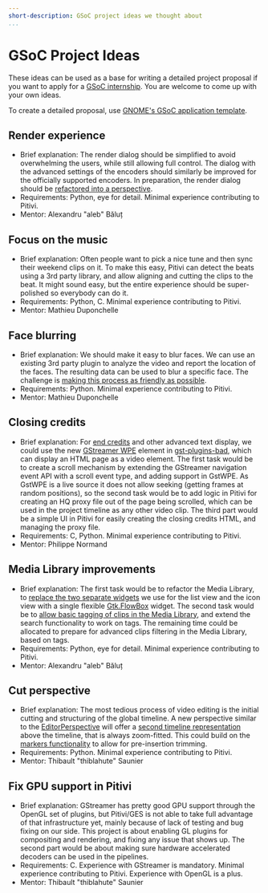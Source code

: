 ```yaml
---
short-description: GSoC project ideas we thought about
...
```


# GSoC Project Ideas

These ideas can be used as a base for writing a detailed project proposal if you want to apply for a [GSoC internship](Google_Summer_of_Code.md). You are welcome to come up with your own ideas.

To create a detailed proposal, use [GNOME's GSoC application template](https://wiki.gnome.org/Outreach/SummerOfCode/Students#Fill_out_the_Application).

## Render experience
 * Brief explanation: The render dialog should be simplified to avoid overwhelming the users, while still allowing full control. The dialog with the advanced settings of the encoders should similarly be improved for the officially supported encoders. In preparation, the render dialog should be [refactored into a perspective](https://gitlab.gnome.org/GNOME/pitivi/issues/2382).
 * Requirements: Python, eye for detail. Minimal experience contributing to Pitivi.
 * Mentor: Alexandru "aleb" Băluț

## Focus on the music
 * Brief explanation: Often people want to pick a nice tune and then sync their weekend clips on it. To make this easy, Pitivi can detect the beats using a 3rd party library, and allow aligning and cutting the clips to the beat. It might sound easy, but the entire experience should be super-polished so everybody can do it.
 * Requirements: Python, C. Minimal experience contributing to Pitivi.
 * Mentor: Mathieu Duponchelle

## Face blurring
 * Brief explanation: We should make it easy to blur faces. We can use an existing 3rd party plugin to analyze the video and report the location of the faces. The resulting data can be used to blur a specific face. The challenge is [making this process as friendly as possible](https://gitlab.gnome.org/GNOME/pitivi/issues/1942).
 * Requirements: Python. Minimal experience contributing to Pitivi.
 * Mentor: Mathieu Duponchelle

## Closing credits
* Brief explanation: For [end credits](https://en.wikipedia.org/wiki/Closing_credits) and other advanced text display, we could use the new [GStreamer WPE](https://www.youtube.com/watch?v=no7rvUk8GqM) element in [gst-plugins-bad](https://gitlab.freedesktop.org/gstreamer/gst-plugins-bad/tree/master/ext/wpe), which can display an HTML page as a video element. The first task would be to create a scroll mechanism by extending the GStreamer navigation event API with a scroll event type, and adding support in GstWPE. As GstWPE is a live source it does not allow seeking (getting frames at random positions), so the second task would be to add logic in Pitivi for creating an HQ proxy file out of the page being scrolled, which can be used in the project timeline as any other video clip. The third part would be a simple UI in Pitivi for easily creating the closing credits HTML, and managing the proxy file.
* Requirements: C, Python. Minimal experience contributing to Pitivi.
* Mentor: Philippe Normand

## Media Library improvements
 * Brief explanation: The first task would be to refactor the Media Library, to [replace the two separate widgets](https://gitlab.gnome.org/GNOME/pitivi/issues/1343) we use for the list view and the icon view with a single flexible [Gtk.FlowBox](https://lazka.github.io/pgi-docs/#Gtk-3.0/classes/FlowBox.html#Gtk.FlowBox) widget. The second task would be to [allow basic tagging of clips in the Media Library](https://gitlab.gnome.org/GNOME/pitivi/issues/537), and extend the search functionality to work on tags. The remaining time could be allocated to prepare for advanced clips filtering in the Media Library, based on tags.
 * Requirements: Python, eye for detail. Minimal experience contributing to Pitivi.
 * Mentor: Alexandru "aleb" Băluț

## Cut perspective
 * Brief explanation: The most tedious process of video editing is the initial cutting and structuring of the global timeline. A new perspective similar to the [EditorPerspective](https://gitlab.gnome.org/GNOME/pitivi/blob/master/pitivi/editorperspective.py) will offer a [second timeline representation](https://gitlab.gnome.org/GNOME/pitivi/issues/2381) above the timeline, that is always zoom-fitted. This could build on the [markers functionality](https://gitlab.gnome.org/GNOME/pitivi/blob/master/pitivi/timeline/markers.py) to allow for pre-insertion trimming.
 * Requirements: Python. Minimal experience contributing to Pitivi.
 * Mentor: Thibault "thiblahute" Saunier

## Fix GPU support in Pitivi
 * Brief explanation: GStreamer has pretty good GPU support through the OpenGL set of plugins, but Pitivi/GES is not able to take full advantage of that infrastructure yet, mainly because of lack of testing and bug fixing on our side. This project is about enabling GL plugins for compositing and rendering, and fixing any issue that shows up. The second part would be about making sure hardware accelerated decoders can be used in the pipelines.
 * Requirements: C. Experience with GStreamer is mandatory. Minimal experience contributing to Pitivi. Experience with OpenGL is a plus.
 * Mentor: Thibault "thiblahute" Saunier
